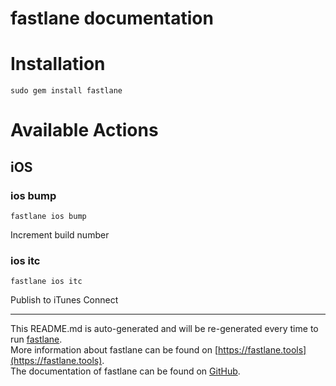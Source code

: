 fastlane documentation
================
# Installation
```
sudo gem install fastlane
```
# Available Actions
## iOS
### ios bump
```
fastlane ios bump
```
Increment build number
### ios itc
```
fastlane ios itc
```
Publish to iTunes Connect

----

This README.md is auto-generated and will be re-generated every time to run [fastlane](https://fastlane.tools).  
More information about fastlane can be found on [https://fastlane.tools](https://fastlane.tools).  
The documentation of fastlane can be found on [GitHub](https://github.com/fastlane/fastlane).